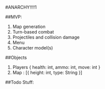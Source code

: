 #ANARCHY!!!!1

##MVP:
1. Map generation
2. Turn-based combat
3. Projectiles and collision damage
4. Menu
5. Character model(s)

##Objects
1. Players
	{
		health: int,
		ammo:   int, 
		move:   int
	}
2. Map : 
	[{
		height: int,
		type:   String
	}]

##Todo Stuff: 
